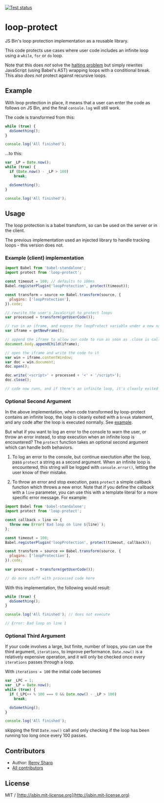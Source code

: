 [![Test status](https://api.travis-ci.org/jsbin/loop-protect.svg?branch=master)](https://travis-ci.org/jsbin/loop-protect)

# loop-protect

JS Bin's loop protection implementation as a reusable library.

This code protects use cases where user code includes an infinite loop using a `while`, `for` or `do` loop.

Note that this does *not* solve the [halting problem](http://en.wikipedia.org/wiki/Halting_problem) but simply rewrites JavaScript (using Babel's AST) wrapping loops with a conditional break. This also *does not* protect against recursive loops.

## Example

With loop protection in place, it means that a user can enter the code as follows on JS Bin, and the final `console.log` will still work.

The code is transformed from this:

```js
while (true) {
  doSomething();
}

console.log('All finished');
```

…to this:

```js
var _LP = Date.now();
while (true) {
  if (Date.now() - _LP > 100)
    break;

  doSomething();
}

console.log('All finished');
```

## Usage

The loop protection is a babel transform, so can be used on the server or in the client.

The previous implementation used an injected library to handle tracking loops - this version does not.

### Example (client) implementation

```js
import Babel from 'babel-standalone';
import protect from 'loop-protect';

const timeout = 100; // defaults to 100ms
Babel.registerPlugin('loopProtection', protect(timeout));

const transform = source => Babel.transform(source, {
  plugins: ['loopProtection'],
}).code;

// rewrite the user's JavaScript to protect loops
var processed = transform(getUserCode());

// run in an iframe, and expose the loopProtect variable under a new name
var iframe = getNewFrame();

// append the iframe to allow our code to run as soon as .close is called
document.body.appendChild(iframe);

// open the iframe and write the code to it
var win = iframe.contentWindow;
var doc = win.document;
doc.open();

doc.write('<script>' + processed + '<' + '/script>');
doc.close();

// code now runs, and if there's an infinite loop, it's cleanly exited
```

### Optional Second Argument

In the above implementation, when code transformed by loop-protect contains an infinite loop, the loop is cleanly exited with a `break` statement, and any code after the loop is executed normally. See [example](https://github.com/jsbin/loop-protect#example). 

But what if you want to log an error to the console to warn the user, or throw an error instead, to stop execution when an infinite loop is encountered? The `protect` function takes an optional second argument which can handle both behaviors. 

1. To log an error to the console, but continue exectution after the loop, pass `protect` a string as a second argument. When an infinite loop is encountered, this string will be logged with `console.error()`, letting the user know of their mistake. 

2. To throw an error and stop execution, pass `protect` a simple callback function which throws a new error. Note that if you define the callback with a `line` parameter, you can use this with a template literal for a more specific error message. For example:

```js
import Babel from 'babel-standalone';
import protect from 'loop-protect';

const callback = line => {
  throw new Error(`Bad loop on line ${line}`);
};

const timeout = 100;
Babel.registerPlugin('loopProtection', protect(timeout, callback));

const transform = source => Babel.transform(source, {
  plugins: ['loopProtection'],
}).code;
  
var processed = transform(getUserCode());

// do more stuff with processed code here
```

With this implementation, the following would result:

```js
while (true) {
  doSomething();
}

console.log('All finished'); // does not execute

// Error: Bad loop on line 1
```

### Optional Third Argument

If your code involves a large, but finite, number of loops, you can use the third
argument, `iterations`, to improve performance.  `Date.now()` is a relatively expensive
operation, and it will only be checked once every `iterations` passes through a loop.

With `iterations = 100` the initial code becomes

```js
var _LPC = 1;
var _LP = Date.now();
while (true) {
  if (_LPC++ % 100 === 0 && Date.now() - _LP > 100)
    break;

  doSomething();
}

console.log('All finished');
```

skipping the first `Date.now()` call and only checking if the loop has been
running too long once every 100 passes.

## Contributors

- Author: [Remy Sharp](https://github.com/remy)
- [All contributors](https://github.com/jsbin/loop-protect/graphs/contributors)

## License

MIT / [http://jsbin.mit-license.org](http://jsbin.mit-license.org)
